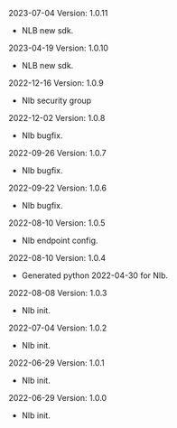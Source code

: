 2023-07-04 Version: 1.0.11
- NLB new sdk.

2023-04-19 Version: 1.0.10
- NLB new sdk.

2022-12-16 Version: 1.0.9
- Nlb security group

2022-12-02 Version: 1.0.8
- Nlb bugfix.

2022-09-26 Version: 1.0.7
- Nlb bugfix.

2022-09-22 Version: 1.0.6
- Nlb bugfix.

2022-08-10 Version: 1.0.5
- Nlb endpoint config.

2022-08-10 Version: 1.0.4
- Generated python 2022-04-30 for Nlb.

2022-08-08 Version: 1.0.3
- Nlb init.

2022-07-04 Version: 1.0.2
- Nlb init.

2022-06-29 Version: 1.0.1
- Nlb init.

2022-06-29 Version: 1.0.0
- Nlb init.


